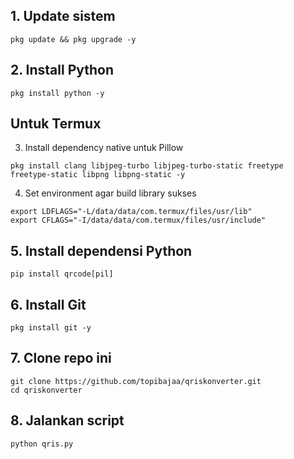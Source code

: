 ## 1. Update sistem
```
pkg update && pkg upgrade -y
```

## 2. Install Python
```
pkg install python -y
```

## Untuk Termux
 3. Install dependency native untuk Pillow
```
pkg install clang libjpeg-turbo libjpeg-turbo-static freetype freetype-static libpng libpng-static -y
```

 4. Set environment agar build library sukses
```
export LDFLAGS="-L/data/data/com.termux/files/usr/lib"
export CFLAGS="-I/data/data/com.termux/files/usr/include"
```

## 5. Install dependensi Python
```
pip install qrcode[pil]
```

## 6. Install Git
```
pkg install git -y
```

## 7. Clone repo ini
```
git clone https://github.com/topibajaa/qriskonverter.git
cd qriskonverter
```

## 8. Jalankan script
```
python qris.py
```
